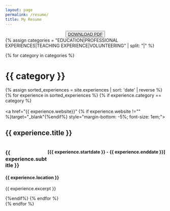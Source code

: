 ```yaml
---
layout: page
permalink: /resume/
title: My Resume
---
```

<div style="text-align: center;">
  <button>
    <a href="../_pages/resume/Camille_Fabo_Resume_2022.pdf" download class="button"> DOWNLOAD PDF </a>
  </button>
</div>

<div class="resume">
  <!-- defining categories for resume -->
  {% assign categories = "EDUCATION|PROFESSIONAL EXPERIENCES|TEACHING EXPERIENCE|VOLUNTEERING" | split: "|" %}

  {% for category in categories %}
    <div class="archive-group">
      <div id="#{{ category | slugize }}"></div>
      <h1 class="page">{{ category }}</h1>
      <a name="{{ category | slugize }}"></a>
        {% assign sorted_experiences = site.experiences | sort: 'date' | reverse %}
        {% for experience in sorted_experiences %}
          {% if experience.category == category %}
            <article class="resume">                
                  <a href="{{ experience.website}}" {% if experience.website !="" %}target="_blank"{%endif%} style="margin-bottom: -5%; font-size: 1em;">
                    <div style= "display:inline-block;margin-right:10px;">
                      <h2>{{ experience.title }}</h2>
                    </div>
                  </a> 
                    <div style= "display: inline-block; float: right; margin-top: .5%;">
                    <h4> [{{ experience.startdate }} - {{ experience.enddate }}]</h4>
                  </div>
                <h3>{{ experience.subtitle }}</h3>
                <h4>{{ experience.location }}</h4>
                <div>
                  <p>{{ experience.excerpt }}</p>
                </div>
            </article>
          {%endif%}
        {% endfor %}
    </div>
  {% endfor %}
</div>
